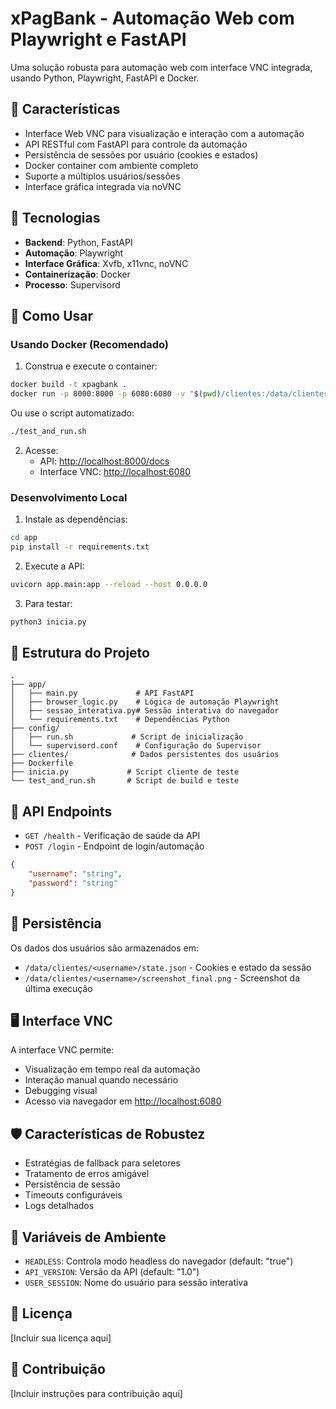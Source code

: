 # xPagBank - Automação Web com Playwright e FastAPI

Uma solução robusta para automação web com interface VNC integrada, usando Python, Playwright, FastAPI e Docker.

## 🌟 Características

- Interface Web VNC para visualização e interação com a automação
- API RESTful com FastAPI para controle da automação
- Persistência de sessões por usuário (cookies e estados)
- Docker container com ambiente completo
- Suporte a múltiplos usuários/sessões
- Interface gráfica integrada via noVNC

## 🔧 Tecnologias

- **Backend**: Python, FastAPI
- **Automação**: Playwright
- **Interface Gráfica**: Xvfb, x11vnc, noVNC
- **Containerização**: Docker
- **Processo**: Supervisord

## 🚀 Como Usar

### Usando Docker (Recomendado)

1. Construa e execute o container:

```bash
docker build -t xpagbank .
docker run -p 8000:8000 -p 6080:6080 -v "$(pwd)/clientes:/data/clientes" xpagbank
```

Ou use o script automatizado:

```bash
./test_and_run.sh
```

2. Acesse:
   - API: [http://localhost:8000/docs](http://localhost:8000/docs)
   - Interface VNC: [http://localhost:6080](http://localhost:6080)

### Desenvolvimento Local

1. Instale as dependências:

```bash
cd app
pip install -r requirements.txt
```

2. Execute a API:

```bash
uvicorn app.main:app --reload --host 0.0.0.0
```

3. Para testar:

```bash
python3 inicia.py
```

## 📁 Estrutura do Projeto

```plaintext
.
├── app/
│   ├── main.py             # API FastAPI
│   ├── browser_logic.py    # Lógica de automação Playwright
│   ├── sessao_interativa.py# Sessão interativa do navegador
│   └── requirements.txt    # Dependências Python
├── config/
│   ├── run.sh             # Script de inicialização
│   └── supervisord.conf    # Configuração do Supervisor
├── clientes/              # Dados persistentes dos usuários
├── Dockerfile            
├── inicia.py             # Script cliente de teste
└── test_and_run.sh       # Script de build e teste
```

## 🔄 API Endpoints

- `GET /health` - Verificação de saúde da API
- `POST /login` - Endpoint de login/automação

```json
{
    "username": "string",
    "password": "string"
}
```

## 💾 Persistência

Os dados dos usuários são armazenados em:

- `/data/clientes/<username>/state.json` - Cookies e estado da sessão
- `/data/clientes/<username>/screenshot_final.png` - Screenshot da última execução

## 🖥️ Interface VNC

A interface VNC permite:

- Visualização em tempo real da automação
- Interação manual quando necessário
- Debugging visual
- Acesso via navegador em [http://localhost:6080](http://localhost:6080)

## 🛡️ Características de Robustez

- Estratégias de fallback para seletores
- Tratamento de erros amigável
- Persistência de sessão
- Timeouts configuráveis
- Logs detalhados

## 🐳 Variáveis de Ambiente

- `HEADLESS`: Controla modo headless do navegador (default: "true")
- `API_VERSION`: Versão da API (default: "1.0")
- `USER_SESSION`: Nome do usuário para sessão interativa

## 📝 Licença

[Incluir sua licença aqui]

## 👥 Contribuição

[Incluir instruções para contribuição aqui]